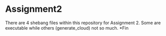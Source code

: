 # Assignment2
There are 4 shebang files within this repository for Assignment 2.
Some are executable while others (generate_cloud) not so much.
*Fin
